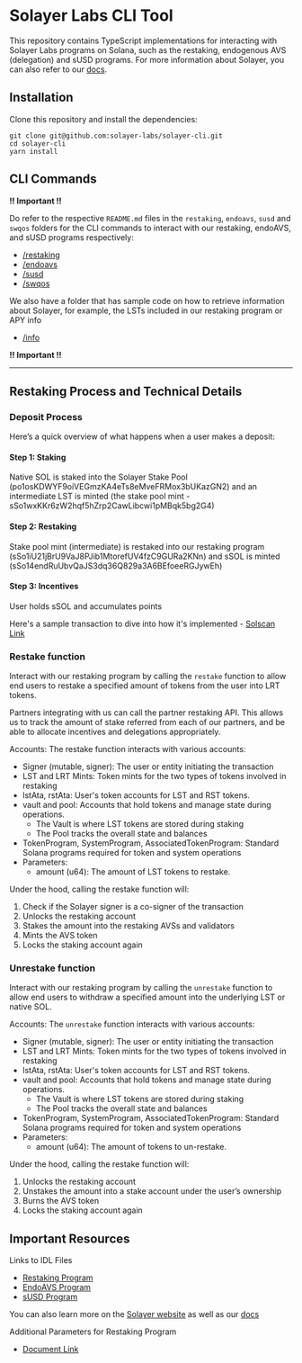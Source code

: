 # Solayer Labs CLI Tool

This repository contains TypeScript implementations for interacting with Solayer Labs programs on Solana, such as the restaking, endogenous AVS (delegation) and sUSD programs. For more information about Solayer, you can also refer to our [docs](https://docs.solayer.org).

## Installation

Clone this repository and install the dependencies:

```
git clone git@github.com:solayer-labs/solayer-cli.git
cd solayer-cli
yarn install
```

## CLI Commands

**!! Important !!**

Do refer to the respective `README.md` files in the `restaking`, `endoavs`, `susd` and `swqos` folders for the CLI commands to interact with our restaking, endoAVS, and sUSD programs respectively: 
 - [/restaking](https://github.com/solayer-labs/solayer-cli/restaking)
 - [/endoavs](https://github.com/solayer-labs/solayer-cli/endoavs)
 - [/susd](https://github.com/solayer-labs/solayer-cli/susd)
 - [/swqos](https://github.com/solayer-labs/solayer-cli/swqos)

We also have a folder that has sample code on how to retrieve information about Solayer, for example, the LSTs included in our restaking program or APY info
 - [/info](https://github.com/solayer-labs/solayer-cli/info)

**!! Important !!**

__________

## Restaking Process and Technical Details

### Deposit Process

Here’s a quick overview of what happens when a user makes a deposit:

#### Step 1: Staking

Native SOL is staked into the Solayer Stake Pool (po1osKDWYF9oiVEGmzKA4eTs8eMveFRMox3bUKazGN2) and an intermediate LST is minted (the stake pool mint - sSo1wxKKr6zW2hqf5hZrp2CawLibcwi1pMBqk5bg2G4)

#### Step 2: Restaking

Stake pool mint (intermediate) is restaked into our restaking program (sSo1iU21jBrU9VaJ8PJib1MtorefUV4fzC9GURa2KNn) and sSOL is minted (sSo14endRuUbvQaJS3dq36Q829a3A6BEfoeeRGJywEh)

#### Step 3: Incentives

User holds sSOL and accumulates points

Here's a sample transaction to dive into how it's implemented - [Solscan Link ](https://solscan.io/tx/5cJ2eeBUjuugVhCLW7vys8usbcE73AS6WYwxQNdmgBJYoTpoi9w9KL54VBjpEZYuMeDkEaTVfzZozsVkx4ZfBjK)

### Restake function

Interact with our restaking program by calling the `restake` function to allow end users to restake a specified amount of tokens from the user into LRT tokens.

Partners integrating with us can call the partner restaking API. This allows us to track the amount of stake referred from each of our partners, and be able to allocate incentives and delegations appropriately.

Accounts: The restake function interacts with various accounts:

- Signer (mutable, signer): The user or entity initiating the transaction
- LST and LRT Mints: Token mints for the two types of tokens involved in restaking
- lstAta, rstAta: User's token accounts for LST and RST tokens.
- vault and pool: Accounts that hold tokens and manage state during operations.
  - The Vault is where LST tokens are stored during staking
  - The Pool tracks the overall state and balances
- TokenProgram, SystemProgram, AssociatedTokenProgram: Standard Solana programs required for token and system operations
- Parameters:
  - amount (u64): The amount of LST tokens to restake.

Under the hood, calling the restake function will:

1. Check if the Solayer signer is a co-signer of the transaction
2. Unlocks the restaking account
3. Stakes the amount into the restaking AVSs and validators
4. Mints the AVS token
5. Locks the staking account again

### Unrestake function

Interact with our restaking program by calling the `unrestake` function to allow end users to withdraw a specified amount into the underlying LST or native SOL.

Accounts: The `unrestake` function interacts with various accounts:

- Signer (mutable, signer): The user or entity initiating the transaction
- LST and LRT Mints: Token mints for the two types of tokens involved in restaking
- lstAta, rstAta: User's token accounts for LST and RST tokens.
- vault and pool: Accounts that hold tokens and manage state during operations.
  - The Vault is where LST tokens are stored during staking
  - The Pool tracks the overall state and balances
- TokenProgram, SystemProgram, AssociatedTokenProgram: Standard Solana programs required for token and system operations
- Parameters:
  - amount (u64): The amount of tokens to un-restake.

Under the hood, calling the restake function will:

1. Unlocks the restaking account
2. Unstakes the amount into a stake account under the user’s ownership
3. Burns the AVS token
4. Locks the staking account again

## Important Resources

Links to IDL Files

- [Restaking Program](https://github.com/solayer-labs/solayer-cli/blob/main/restaking/utils/restaking_program.json)
- [EndoAVS Program](https://github.com/solayer-labs/solayer-cli/blob/main/endoavs/utils/endoavs_program.json)
- [sUSD Program](https://github.com/solayer-labs/solayer-cli/blob/main/endoavs/utils/susd_pool.json)

You can also learn more on the [Solayer website](https://solayer.org/) as well as our [docs](https://docs.solayer.org/)

Additional Parameters for Restaking Program

- [Document Link](https://docs.google.com/document/d/1FWAKJS-eimrhqNu9uA6P-hP_pJ69wDl54ELQW5j45_U/edit#heading=h.yzvkhpaun3bj)
